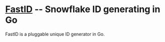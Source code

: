 # [FastID](https://github.com/beinan/fastid) -- Snowflake ID generating in Go

FastID is a pluggable unique ID generator in Go.